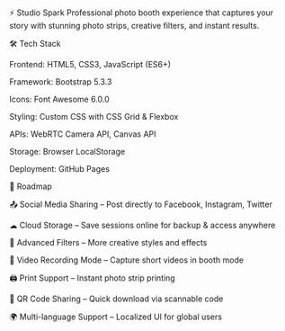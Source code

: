 ⚡ Studio Spark
Professional photo booth experience that captures your story with stunning photo strips, creative filters, and instant results.

🛠️ Tech Stack

Frontend: HTML5, CSS3, JavaScript (ES6+)

Framework: Bootstrap 5.3.3

Icons: Font Awesome 6.0.0

Styling: Custom CSS with CSS Grid & Flexbox

APIs: WebRTC Camera API, Canvas API

Storage: Browser LocalStorage

Deployment: GitHub Pages

🎯 Roadmap

📤 Social Media Sharing – Post directly to Facebook, Instagram, Twitter

☁ Cloud Storage – Save sessions online for backup & access anywhere

🎨 Advanced Filters – More creative styles and effects

🎥 Video Recording Mode – Capture short videos in booth mode

🖨 Print Support – Instant photo strip printing

🔗 QR Code Sharing – Quick download via scannable code

🌍 Multi-language Support – Localized UI for global users
